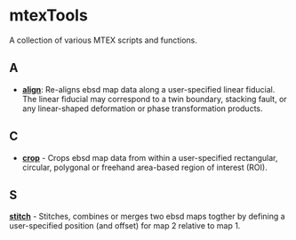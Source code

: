 # mtexTools
A collection of various MTEX scripts and functions.

## A
- [**align**](https://github.com/AzdiarGazder/mtexTools/tree/main/align): Re-aligns ebsd map data along a user-specified linear fiducial. The linear fiducial may correspond to a twin boundary, stacking fault, or any linear-shaped deformation or phase transformation products.


## C
- [**crop**](https://github.com/AzdiarGazder/mtexTools/tree/main/crop) - Crops ebsd map data from within a user-specified rectangular, circular, polygonal or freehand area-based region of interest (ROI).


## S
[**stitch**](https://github.com/AzdiarGazder/mtexTools/tree/main/stitch) - Stitches, combines or merges two ebsd maps togther by defining a user-specified position (and offset) for map 2 relative to map 1.





